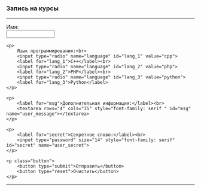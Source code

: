 <!DOCTYPE html>
<html lang="en">

<head>
    <meta charset="UTF-8">
    <title>Запись на курсы_post</title>
</head>

<body>
<h3>Запись на курсы</h3>
<hr>
<form action="/my-handling-form-page" method="post">
    <p>
        <label for="name">Имя:</label><br>
        <input type="text" size="13" id="name" name="user_name">
    </p>

    <p>
        Язык программирования:<br>
        <input type="radio" name="language" id="lang_1" value="cpp">
        <label for="lang_1">C++</label><br>
        <input type="radio" name="language" id="lang_2" value="php">
        <label for="lang_2">PHP</label><br>
        <input type="radio" name="language" id="lang_3" value="python">
        <label for="lang_3">Python</label>
    </p>

    <p>
        <label for="msg">Дополнительная информация:</label><br>
        <textarea rows="4" cols="35" style="font-family: serif " id="msg" name="user_message"></textarea>
    </p>

    <p>
        <label for="secret">Секретное слово:</label><br>
        <input type="password" size="14" style="font-family: serif" id="secret" name="user_secret">
    </p>

    <p class="button">
        <button type="submit">Отправить</button>
        <button type="reset">Очистить</button>
    </p>

</form>
<hr>
</body>
</html>
